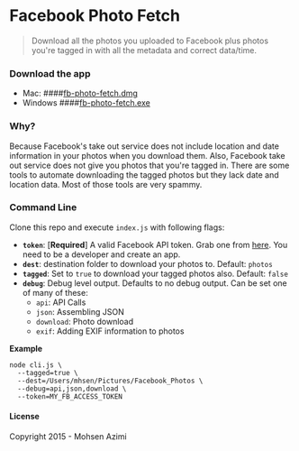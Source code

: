 # Facebook Photo Fetch

> Download all the photos you uploaded to Facebook plus photos you're tagged in with all the metadata and correct data/time.

### Download the app

* Mac: ####[fb-photo-fetch.dmg](...)
* Windows ####[fb-photo-fetch.exe](...)


### Why?

Because Facebook's take out service does not include location and date information in your photos when you download them. Also, Facebook take out service does not give you photos that you're tagged in. There are some tools to automate downloading the tagged photos but they lack date and location data. Most of those tools are very spammy.

### Command Line

Clone this repo and execute `index.js` with following flags:

* **`token`**: [**Required**] A valid Facebook API token. Grab one from [here](https://developers.facebook.com/tools/explorer). You need to be a developer and create an app.
* **`dest`**: destination folder to download your photos to. Default: `photos`
* **`tagged`**: Set to `true` to download your tagged photos also. Default: `false`
* **`debug`**: Debug level output. Defaults to no debug output. Can be set one of many of these:
  * `api`: API Calls
  * `json`: Assembling JSON
  * `download`: Photo download
  * `exif`: Adding EXIF information to photos

**Example**

```shell
node cli.js \
  --tagged=true \
  --dest=/Users/mhsen/Pictures/Facebook_Photos \
  --debug=api,json,download \
  --token=MY_FB_ACCESS_TOKEN
```

#### License

Copyright 2015 - Mohsen Azimi